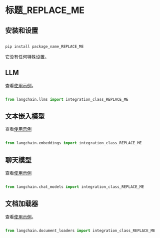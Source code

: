 

[comment: 请在此处提供一个参考示例"docs/integrations/arxiv.md"]::

[comment: 使用此模板在"docs/integrations/"中创建新的.md文件]::



# 标题_REPLACE_ME



[comment: 只允许一个Tile/H1！]::



>

 

[comment: 说明：读者阅读完此说明后，应决定是否足够好以尝试/继续阅读或]::

[comment: 转到阅读下一个集成文档。]::

[comment: 说明中应包含一个到源地址的链接以供后续阅读。]::



## 安装和设置



[comment: 安装和设置：所有必要的附加包安装和设置以供Tokens等使用]::



```bash

pip install package_name_REPLACE_ME

```



[comment: 或者使用以下文本：]::

它没有任何特殊设置。





[comment: 接下来的H2/##部分包括集成模块的名称，如"LLM"，"Text Embedding Models"等]::

[comment: 查看"index.html"页面中的"Modules"]::

[comment: 每个H2部分应包括一个示例链接和一个导入集成类的Python代码]::

[comment: 下面是几个示例部分。删除所有不必要的部分。添加所有必要的未提供的部分。]::



## LLM



查看[使用示例](../modules/models/llms/integrations/INCLUDE_REAL_NAME.ipynb)。



```python

from langchain.llms import integration_class_REPLACE_ME

```





## 文本嵌入模型



查看[使用示例](../modules/models/text_embedding/examples/INCLUDE_REAL_NAME.ipynb)



```python

from langchain.embeddings import integration_class_REPLACE_ME

```





## 聊天模型



查看[使用示例](../modules/models/chat/integrations/INCLUDE_REAL_NAME.ipynb)



```python

from langchain.chat_models import integration_class_REPLACE_ME

```



## 文档加载器



查看[使用示例](../modules/indexes/document_loaders/examples/INCLUDE_REAL_NAME.ipynb)。



```python

from langchain.document_loaders import integration_class_REPLACE_ME

```

